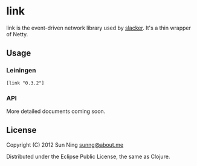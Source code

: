 # link

link is the event-driven network library used by
[slacker](https://github.com/sunng87). It's a thin wrapper of Netty.

## Usage

### Leiningen

```
[link "0.3.2"]
```

### API

More detailed documents coming soon. 

## License

Copyright (C) 2012 Sun Ning <sunng@about.me>

Distributed under the Eclipse Public License, the same as Clojure.
